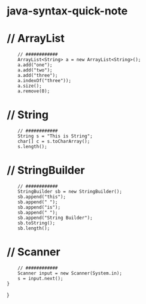 # java-syntax-quick-note

#		// ArrayList
		// ############
		ArrayList<String> a = new ArrayList<String>();
		a.add("one");
		a.add("two");
		a.add("three");
		a.indexOf("three"));
		a.size();
		a.remove(0);
		
		

#		// String
		// ############
		String s = "This is String";
		char[] c = s.toCharArray();
		s.length();

#		// StringBuilder
		// ############
		StringBuilder sb = new StringBuilder();
		sb.append("this");
		sb.append(" ");
		sb.append("is");
		sb.append(" ");
		sb.append("String Builder");
		sb.toString();
		sb.length();

#		// Scanner
		// ############
		Scanner input = new Scanner(System.in);
		s = input.next();
	}
}
